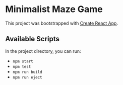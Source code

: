 # Minimalist Maze Game

This project was bootstrapped with [Create React App](https://github.com/facebook/create-react-app).

## Available Scripts

In the project directory, you can run:
* `npm start`
* `npm test`
* `npm run build`
* `npm run eject`
